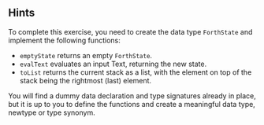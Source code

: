 ## Hints

To complete this exercise, you need to create the data type `ForthState`
and implement the following functions:

- `emptyState` returns an empty `ForthState`.
- `evalText` evaluates an input Text, returning the new state.
- `toList` returns the current stack as a list, with the element on top
of the stack being the rightmost (last) element.

You will find a dummy data declaration and type signatures already in place,
but it is up to you to define the functions and create a meaningful data type,
newtype or type synonym.
